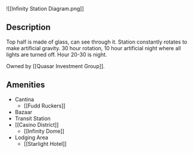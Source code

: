 ![[Infinity Station Diagram.png]]
## Description

Top half is made of glass, can see through it. Station constantly rotates to make artificial gravity. 30 hour rotation, 10 hour artificial night where all lights are turned off. Hour 20-30 is night.

Owned by [[Quasar Investment Group]].
## Amenities
- Cantina
	- [[Fudd Ruckers]]
- Bazaar
- Transit Station
- [[Casino District]]
	- [[Infinity Dome]]
- Lodging Area
	- [[Starlight Hotel]]
